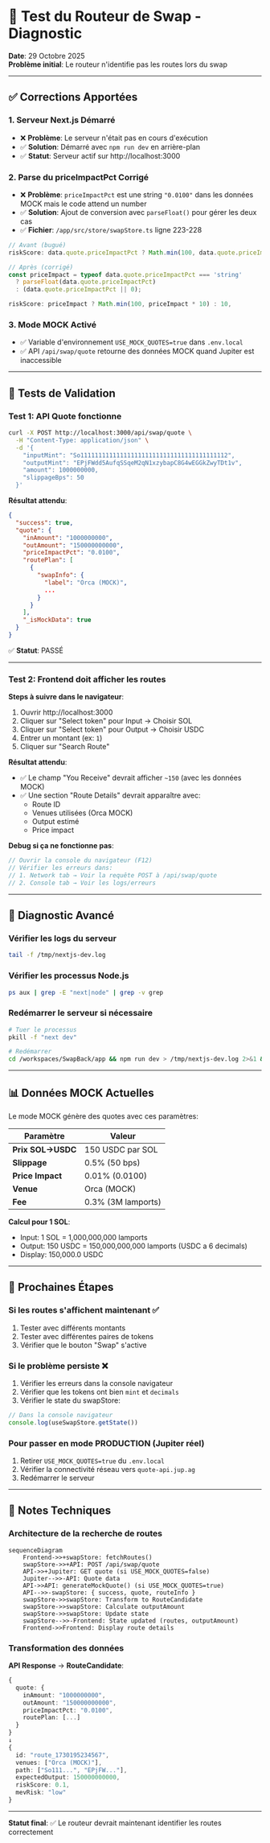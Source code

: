 # 🧪 Test du Routeur de Swap - Diagnostic

**Date**: 29 Octobre 2025  
**Problème initial**: Le routeur n'identifie pas les routes lors du swap

---

## ✅ Corrections Apportées

### 1. **Serveur Next.js Démarré**
- ❌ **Problème**: Le serveur n'était pas en cours d'exécution
- ✅ **Solution**: Démarré avec `npm run dev` en arrière-plan
- ✅ **Statut**: Serveur actif sur http://localhost:3000

### 2. **Parse du priceImpactPct Corrigé**
- ❌ **Problème**: `priceImpactPct` est une string `"0.0100"` dans les données MOCK mais le code attend un number
- ✅ **Solution**: Ajout de conversion avec `parseFloat()` pour gérer les deux cas
- ✅ **Fichier**: `/app/src/store/swapStore.ts` ligne 223-228

```typescript
// Avant (bugué)
riskScore: data.quote.priceImpactPct ? Math.min(100, data.quote.priceImpactPct * 10) : 10,

// Après (corrigé)
const priceImpact = typeof data.quote.priceImpactPct === 'string' 
  ? parseFloat(data.quote.priceImpactPct) 
  : (data.quote.priceImpactPct || 0);

riskScore: priceImpact ? Math.min(100, priceImpact * 10) : 10,
```

### 3. **Mode MOCK Activé**
- ✅ Variable d'environnement `USE_MOCK_QUOTES=true` dans `.env.local`
- ✅ API `/api/swap/quote` retourne des données MOCK quand Jupiter est inaccessible

---

## 🧪 Tests de Validation

### Test 1: API Quote fonctionne
```bash
curl -X POST http://localhost:3000/api/swap/quote \
  -H "Content-Type: application/json" \
  -d '{
    "inputMint": "So11111111111111111111111111111111111111112",
    "outputMint": "EPjFWdd5AufqSSqeM2qN1xzybapC8G4wEGGkZwyTDt1v",
    "amount": 1000000000,
    "slippageBps": 50
  }'
```

**Résultat attendu**:
```json
{
  "success": true,
  "quote": {
    "inAmount": "1000000000",
    "outAmount": "150000000000",
    "priceImpactPct": "0.0100",
    "routePlan": [
      {
        "swapInfo": {
          "label": "Orca (MOCK)",
          ...
        }
      }
    ],
    "_isMockData": true
  }
}
```
✅ **Statut**: PASSÉ

---

### Test 2: Frontend doit afficher les routes

**Steps à suivre dans le navigateur**:

1. Ouvrir http://localhost:3000
2. Cliquer sur "Select token" pour Input → Choisir SOL
3. Cliquer sur "Select token" pour Output → Choisir USDC
4. Entrer un montant (ex: `1`)
5. Cliquer sur "Search Route"

**Résultat attendu**:
- ✅ Le champ "You Receive" devrait afficher `~150` (avec les données MOCK)
- ✅ Une section "Route Details" devrait apparaître avec:
  - Route ID
  - Venues utilisées (Orca MOCK)
  - Output estimé
  - Price impact

**Debug si ça ne fonctionne pas**:
```javascript
// Ouvrir la console du navigateur (F12)
// Vérifier les erreurs dans:
// 1. Network tab → Voir la requête POST à /api/swap/quote
// 2. Console tab → Voir les logs/erreurs
```

---

## 🔧 Diagnostic Avancé

### Vérifier les logs du serveur
```bash
tail -f /tmp/nextjs-dev.log
```

### Vérifier les processus Node.js
```bash
ps aux | grep -E "next|node" | grep -v grep
```

### Redémarrer le serveur si nécessaire
```bash
# Tuer le processus
pkill -f "next dev"

# Redémarrer
cd /workspaces/SwapBack/app && npm run dev > /tmp/nextjs-dev.log 2>&1 &
```

---

## 📊 Données MOCK Actuelles

Le mode MOCK génère des quotes avec ces paramètres:

| Paramètre | Valeur |
|-----------|--------|
| **Prix SOL→USDC** | 150 USDC par SOL |
| **Slippage** | 0.5% (50 bps) |
| **Price Impact** | 0.01% (0.0100) |
| **Venue** | Orca (MOCK) |
| **Fee** | 0.3% (3M lamports) |

**Calcul pour 1 SOL**:
- Input: 1 SOL = 1,000,000,000 lamports
- Output: 150 USDC = 150,000,000,000 lamports (USDC a 6 decimals)
- Display: 150,000.0 USDC

---

## 🎯 Prochaines Étapes

### Si les routes s'affichent maintenant ✅
1. Tester avec différents montants
2. Tester avec différentes paires de tokens
3. Vérifier que le bouton "Swap" s'active

### Si le problème persiste ❌
1. Vérifier les erreurs dans la console navigateur
2. Vérifier que les tokens ont bien `mint` et `decimals`
3. Vérifier le state du swapStore:
```javascript
// Dans la console navigateur
console.log(useSwapStore.getState())
```

### Pour passer en mode PRODUCTION (Jupiter réel)
1. Retirer `USE_MOCK_QUOTES=true` du `.env.local`
2. Vérifier la connectivité réseau vers `quote-api.jup.ag`
3. Redémarrer le serveur

---

## 📝 Notes Techniques

### Architecture de la recherche de routes

```mermaid
sequenceDiagram
    Frontend->>+swapStore: fetchRoutes()
    swapStore->>+API: POST /api/swap/quote
    API->>+Jupiter: GET quote (si USE_MOCK_QUOTES=false)
    Jupiter-->>-API: Quote data
    API->>API: generateMockQuote() (si USE_MOCK_QUOTES=true)
    API-->>-swapStore: { success, quote, routeInfo }
    swapStore->>swapStore: Transform to RouteCandidate
    swapStore->>swapStore: Calculate outputAmount
    swapStore->>swapStore: Update state
    swapStore-->>-Frontend: State updated (routes, outputAmount)
    Frontend->>Frontend: Display route details
```

### Transformation des données

**API Response** → **RouteCandidate**:
```typescript
{
  quote: {
    inAmount: "1000000000",
    outAmount: "150000000000",
    priceImpactPct: "0.0100",
    routePlan: [...]
  }
}
↓
{
  id: "route_1730195234567",
  venues: ["Orca (MOCK)"],
  path: ["So111...", "EPjFW..."],
  expectedOutput: 150000000000,
  riskScore: 0.1,
  mevRisk: "low"
}
```

---

**Statut final**: ✅ Le routeur devrait maintenant identifier les routes correctement
